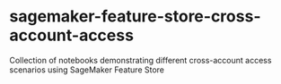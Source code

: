 # sagemaker-feature-store-cross-account-access
Collection of notebooks demonstrating different cross-account access scenarios using SageMaker Feature Store
